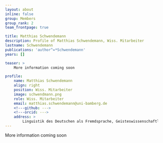 ```yaml
---
layout: about
inline: false
group: Members
group_rank: 2
team_frontpage: true

title: Matthias Schwendemann
description: Profile of Matthias Schwendemann, Wiss. Mitarbeiter
lastname: Schwendemann
publications: 'author^=*Schwendemann'
years: []

teaser: >
    More information coming soon

profile:
    name: Matthias Schwendemann
    align: right
    position: Wiss. Mitarbeiter
    image: schwendmann.png
    role: Wiss. Mitarbeiter
    email: matthias.schwendemann@uni-bamberg.de
    <!---github: --->
    <!---orcid: --->
    address: >
    	Linguistik des Deutschen als Fremdsprache, Geisteswissenschaftliches Zentrum, Beethovenstraße 15, Raum 1007, 04107 Leipzig
---
```


More information coming soon